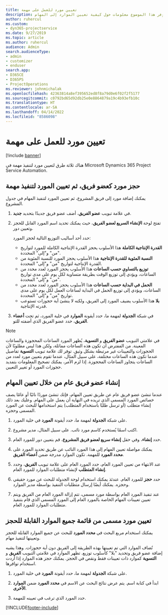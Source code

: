 ```yaml
---
title: تعيين مورد للعمل على مهمة
description: يوفر هذا الموضوع معلومات حول كيفية تعيين الموارد إلى المهام.
author: ruhercul
ms.custom:
- dyn365-projectservice
ms.date: 9/27/2019
ms.topic: article
ms.author: ruhercul
audience: Admin
search.audienceType:
- admin
- customizer
- enduser
search.app:
- D365CE
- D365PS
- ProjectOperations
ms.reviewer: johnmichalak
ms.openlocfilehash: 42363814a8ef395652ed8f8a79d0e6f02f2f5177
ms.sourcegitcommit: c0792bd65d92db25e0e8864879a19c4b93efb10c
ms.translationtype: HT
ms.contentlocale: ar-SA
ms.lasthandoff: 04/14/2022
ms.locfileid: "8586098"
---
```

# <a name="assign-a-resource-to-a-task"></a>تعيين مورد للعمل على مهمة

[!include [banner](../includes/psa-now-project-operations.md)]

هناك ثلاثة طرق لتعيين مورد لتنفيذ مهمة في Microsoft Dynamics 365 Project Service Automation.

## <a name="book-a-resource-as-a-team-member-and-then-assign-the-resource-to-a-task"></a>حجز مورد كعضو فريق، ثم تعيين المورد لتنفيذ مهمة

يمكنك إضافة مورد إلى فريق المشروع، ثم تعيين المورد لتنفيذ المهام في جدول المشروع.

1. في علامة تبويب **عضو الفريق**، أضف عضو فريق جديدًا بتحديد **جديد**. 

2. تفتح لوحة **الإنشاء السريع لعضو الفريق**، حيث يمكنك تحديد اسم المورد القابل للحجز وتعيين دور. 

    حدد أحد أساليب التوزيع التالية لحجز المورد:

    - **القدرة الإنتاجية الكاملة** هذا الأسلوب يحجز القدرة الإنتاجية الكاملة للمورد لتواريخ "من" و"إلى" المحددة.
    - **النسبة المئوية للقدرة الإنتاجية‬** هذا الأسلوب يحجز المورد للنسبة المئوية من القدرة الإنتاجية لتواريخ "من" و"إلى" المحددة.
    - **توزيع بالتساوي حسب الساعات‬‬** هذا الأسلوب يحجز المورد لعدد محدد من الساعات، ويؤدي إلى توزيع الوقت بطريقة متساوية لكل يوم على مدى تواريخ "من" و"إلى" المحددة.‬
    - **الحمل في البداية حسب الساعات‬** هذا الأسلوب يحجز المورد لعدد محدد من الساعات، ويؤدي إلى توزيع الحمل في البداية لساعات العمل لكل يوم على مدى تواريخ "من" و"إلى" المحددة.‬
    - **بلا** هذا الأسلوب يضيف المورد إلى الفريق، ولكنه لا ينشئ أية حجوزات تستوعب قدرته الإنتاجية.

3. في شبكة **الجدولة** لمهمة ما، حدد أيقونة **الموارد** في خلية المورد، ثم تحت **أعضاء الفريق**، حدد عضو الفريق الذي أضفته للتو. 

> [!NOTE]
> في علامتي التبويب **عضو الفريق** و **التسوية**، يُظهر المورد الساعات المحجوزة والساعات المعينة. من المفترض أن تكون هذه الساعات مماثلة، ولكن هذا ليس مطلوبًا لأن الحجوزات والتعيينات غير مرتبطة بشكل وثيق. توفر لك علامة تبويب **التسوية** تفاصيل عندما تكون هذه الساعات مختلفة، على سبيل المثال، عندما تقوم بتعيين مورد لعدد من الساعات يتجاوز الساعات المحجوزة. إذا لزم الأمر، يمكنك تصحيح المعلومات بتمديد حجوزات المورد أو تغيير التعيين.

## <a name="create-a-generic-team-member-through-task-assignment"></a>إنشاء عضو فريق عام من خلال تعيين المهام

عندما تنشئ عضو فريق عام عن طريق تعيين المهام، فإنك تنشئ موردًا نائبًا أو عامًا يصف خصائص المورد المسمى الذي تريده في النهاية أن يعمل على المهام. وعليك بعد ذلك إنشاء متطلب (أو ترسل طلبًا باستخدام المتطلب) يتم استخدامها للبحث عن المورد المسمى وحجزه.

1. على شبكة **الجدولة** لمهمة ما، حدد أيقونة **المورد** في خلية المورد.

2. اكتب اسمًا يُستخدم كاسم مورد نائب. على سبيل المثال، مدير مشروع.

3. حدد **إنشاء**، وفي حقل **إنشاء سريع لعضو فريق المشروع**، قم بتعيين دور للمورد العام.

4. يمكنك مواصلة تعيين المهام إلى هذا المورد النائب عن طريق تحديد المورد على **محدد المورد** للمهمة. تكون الموارد مدرجة ضمن **أعضاء الفريق**.

5. عند الانتهاء من تعيين المورد العام، حدد المورد العام على علامة تبويب **الفريق**، وحدد **إنشاء المتطلب** لإنشاء متطلبات الموارد للمورد العام.

6. حدد **حجز** للمورد العام. عندئذ يمكنك استخدام لوحة الجدولة للبحث عن مورد حقيقي وحجزه. يمكنك أيضًا إرسال متطلبات التنفيذ بواسطة مدير الموارد.

7. عند تنفيذ المورد العام بواسطة مورد مسمى، تتم إزالة المورد العام من الفريق ويتم تعيين تعيينات المهام الخاصة بالمورد العام إلى المورد المسمى الذي قام بتنفيذ متطلبات الموارد للمورد العام.

## <a name="assign-a-named-resource-from-the-list-of-all-bookable-resources"></a>تعيين مورد مسمى من قائمة جميع الموارد القابلة للحجز

يمكنك استخدام مربع البحث في **محدد المورد** للبحث عن جميع الموارد القابلة للحجز وتعيينها لتنفيذ مهام.

تُضاف الموارد التي تم تعيينها بهذه الطريقة إلى الفريق دون أية حجوزات. وهذا يشبه إضافة عضو فريق وتحديد "بلا" كأسلوب توزيع. تظهر الموارد في علامتي التبويب **الفريق** و **التسوية** كموارد ذات تعيينات فقط ونقص في الحجز. يمكنك حجز هذه الموارد إذا أردت استخدام توافرها.

1. على شبكة **الجدولة** لمهمة ما، حدد أيقونة **المورد** في خلية المورد.

2. ابدأ في كتابة اسم. يتم عرض نتائج البحث عن الاسم في **محدد المورد** ضمن **الموارد الأخرى**.

3. حدد المورد الذي ترغب في تعيينه للمهمة.



[!INCLUDE[footer-include](../includes/footer-banner.md)]
